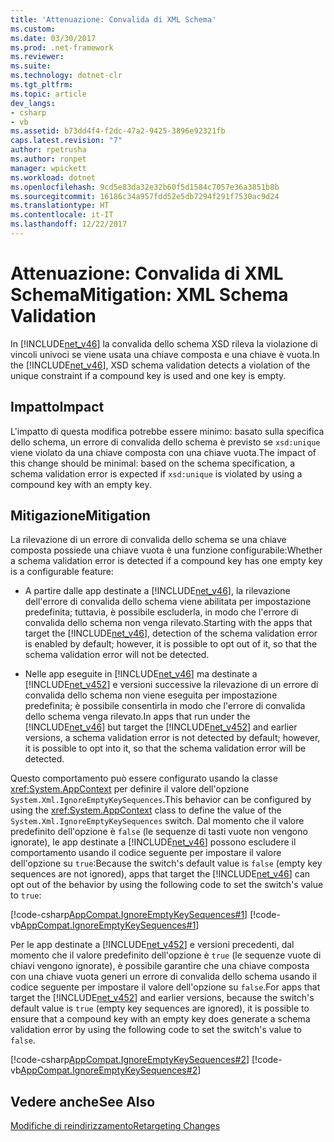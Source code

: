 ```yaml
---
title: 'Attenuazione: Convalida di XML Schema'
ms.custom: 
ms.date: 03/30/2017
ms.prod: .net-framework
ms.reviewer: 
ms.suite: 
ms.technology: dotnet-clr
ms.tgt_pltfrm: 
ms.topic: article
dev_langs:
- csharp
- vb
ms.assetid: b73dd4f4-f2dc-47a2-9425-3896e92321fb
caps.latest.revision: "7"
author: rpetrusha
ms.author: ronpet
manager: wpickett
ms.workload: dotnet
ms.openlocfilehash: 9cd5e83da32e32b60f5d1584c7057e36a3851b8b
ms.sourcegitcommit: 16186c34a957fdd52e5db7294f291f7530ac9d24
ms.translationtype: HT
ms.contentlocale: it-IT
ms.lasthandoff: 12/22/2017
---
```

# <a name="mitigation-xml-schema-validation"></a><span data-ttu-id="15f95-102">Attenuazione: Convalida di XML Schema</span><span class="sxs-lookup"><span data-stu-id="15f95-102">Mitigation: XML Schema Validation</span></span>
<span data-ttu-id="15f95-103">In [!INCLUDE[net_v46](../../../includes/net-v46-md.md)] la convalida dello schema XSD rileva la violazione di vincoli univoci se viene usata una chiave composta e una chiave è vuota.</span><span class="sxs-lookup"><span data-stu-id="15f95-103">In the [!INCLUDE[net_v46](../../../includes/net-v46-md.md)], XSD schema validation detects a violation of the unique constraint if a compound key is used and one key is empty.</span></span>  
  
## <a name="impact"></a><span data-ttu-id="15f95-104">Impatto</span><span class="sxs-lookup"><span data-stu-id="15f95-104">Impact</span></span>  
 <span data-ttu-id="15f95-105">L'impatto di questa modifica potrebbe essere minimo: basato sulla specifica dello schema, un errore di convalida dello schema è previsto se `xsd:unique` viene violato da una chiave composta con una chiave vuota.</span><span class="sxs-lookup"><span data-stu-id="15f95-105">The impact of this change should be minimal: based on the schema specification, a schema validation error is expected if `xsd:unique` is violated by using a compound key with an empty key.</span></span>  
  
## <a name="mitigation"></a><span data-ttu-id="15f95-106">Mitigazione</span><span class="sxs-lookup"><span data-stu-id="15f95-106">Mitigation</span></span>  
 <span data-ttu-id="15f95-107">La rilevazione di un errore di convalida dello schema se una chiave composta possiede una chiave vuota è una funzione configurabile:</span><span class="sxs-lookup"><span data-stu-id="15f95-107">Whether a schema validation error is detected if a compound key has one empty key is a configurable feature:</span></span>  
  
-   <span data-ttu-id="15f95-108">A partire dalle app destinate a [!INCLUDE[net_v46](../../../includes/net-v46-md.md)], la rilevazione dell'errore di convalida dello schema viene abilitata per impostazione predefinita; tuttavia, è possibile escluderla, in modo che l'errore di convalida dello schema non venga rilevato.</span><span class="sxs-lookup"><span data-stu-id="15f95-108">Starting with the apps that target the [!INCLUDE[net_v46](../../../includes/net-v46-md.md)], detection of the schema validation error is enabled by default; however, it is possible to opt out of it, so that the schema validation error will not be detected.</span></span>  
  
-   <span data-ttu-id="15f95-109">Nelle app eseguite in [!INCLUDE[net_v46](../../../includes/net-v46-md.md)] ma destinate a [!INCLUDE[net_v452](../../../includes/net-v452-md.md)] e versioni successive la rilevazione di un errore di convalida dello schema non viene eseguita per impostazione predefinita; è possibile consentirla in modo che l'errore di convalida dello schema venga rilevato.</span><span class="sxs-lookup"><span data-stu-id="15f95-109">In apps that run under the [!INCLUDE[net_v46](../../../includes/net-v46-md.md)] but target the [!INCLUDE[net_v452](../../../includes/net-v452-md.md)] and earlier versions, a schema validation error is not detected by default; however, it is possible to opt into it, so that the schema validation error will be detected.</span></span>  
  
 <span data-ttu-id="15f95-110">Questo comportamento può essere configurato usando la classe <xref:System.AppContext> per definire il valore dell'opzione `System.Xml.IgnoreEmptyKeySequences`.</span><span class="sxs-lookup"><span data-stu-id="15f95-110">This behavior can be configured by using the <xref:System.AppContext> class to define the value of the `System.Xml.IgnoreEmptyKeySequences` switch.</span></span> <span data-ttu-id="15f95-111">Dal momento che il valore predefinito dell'opzione è `false` (le sequenze di tasti vuote non vengono ignorate), le app destinate a [!INCLUDE[net_v46](../../../includes/net-v46-md.md)] possono escludere il comportamento usando il codice seguente per impostare il valore dell'opzione su `true`:</span><span class="sxs-lookup"><span data-stu-id="15f95-111">Because the switch's default value is `false` (empty key sequences are not ignored), apps that target the [!INCLUDE[net_v46](../../../includes/net-v46-md.md)] can opt out of the behavior by using the following code to set the switch's value to `true`:</span></span>  
  
 [!code-csharp[AppCompat.IgnoreEmptyKeySequences#1](../../../samples/snippets/csharp/VS_Snippets_CLR/appcompat.ignoreemptykeysequences/cs/program.cs#1)]
 [!code-vb[AppCompat.IgnoreEmptyKeySequences#1](../../../samples/snippets/visualbasic/VS_Snippets_CLR/appcompat.ignoreemptykeysequences/vb/module1.vb#1)]  
  
 <span data-ttu-id="15f95-112">Per le app destinate a [!INCLUDE[net_v452](../../../includes/net-v452-md.md)] e versioni precedenti, dal momento che il valore predefinito dell'opzione è `true` (le sequenze vuote di chiavi vengono ignorate), è possibile garantire che una chiave composta con una chiave vuota generi un errore di convalida dello schema usando il codice seguente per impostare il valore dell'opzione su `false`.</span><span class="sxs-lookup"><span data-stu-id="15f95-112">For apps that target the [!INCLUDE[net_v452](../../../includes/net-v452-md.md)] and earlier versions, because the switch's default value is `true` (empty key sequences are ignored), it is possible to ensure that a compound key with an empty key does generate a schema validation error by using the following code to set the switch's value to `false`.</span></span>  
  
 [!code-csharp[AppCompat.IgnoreEmptyKeySequences#2](../../../samples/snippets/csharp/VS_Snippets_CLR/appcompat.ignoreemptykeysequences/cs/program.cs#2)]
 [!code-vb[AppCompat.IgnoreEmptyKeySequences#2](../../../samples/snippets/visualbasic/VS_Snippets_CLR/appcompat.ignoreemptykeysequences/vb/module1.vb#2)]  
  
## <a name="see-also"></a><span data-ttu-id="15f95-113">Vedere anche</span><span class="sxs-lookup"><span data-stu-id="15f95-113">See Also</span></span>  
 [<span data-ttu-id="15f95-114">Modifiche di reindirizzamento</span><span class="sxs-lookup"><span data-stu-id="15f95-114">Retargeting Changes</span></span>](../../../docs/framework/migration-guide/retargeting-changes-in-the-net-framework-4-6.md)
